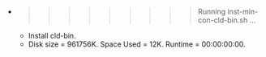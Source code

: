 * >>>>>>>>> Running inst-min-con-cld-bin.sh ...
  * Install cld-bin.
  * Disk size = 961756K. Space Used = 12K. Runtime = 00:00:00:00.
